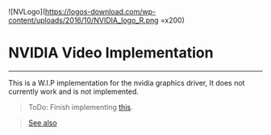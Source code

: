 ﻿![NVLogo](https://logos-download.com/wp-content/uploads/2016/10/NVIDIA_logo_R.png =x200)

# NVIDIA Video Implementation

<hr/>

This is a W.I.P implementation for the nvidia graphics driver, It does not currently work and is not implemented.

> ToDo: Finish implementing [this](https://nvidia.github.io/open-gpu-doc/BIOS-Information-Table/BIOS-Information-Table.html#BIT%20Tokens).

> [See also](https://nvidia.github.io/open-gpu-doc/)